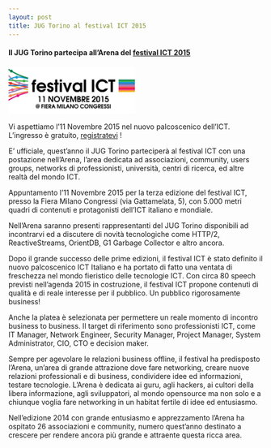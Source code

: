 ```yaml
---
layout: post
title: JUG Torino al festival ICT 2015
---
```


#### Il JUG Torino partecipa all’Arena del [festival ICT 2015](http://www.festivalict.com/)

<img src="img/festivalICT_logo2015.jpg" 
     alt="festival ICT" 
     style="border:0; width: 250px" />

Vi aspettiamo l’11 Novembre 2015 nel nuovo palcoscenico dell’ICT.
L’ingresso è gratuito, [registratevi](http://www.eventbrite.it/e/registrazione-festival-ict-2015-17275008014?aff=jugtorino) !

E’ ufficiale, quest’anno il JUG Torino parteciperà al festival ICT con una postazione nell’Arena, 
l’area dedicata ad associazioni, community, users groups, networks di professionisti, università, 
centri di ricerca, ed altre realtà del mondo ICT. 

Appuntamento l’11 Novembre 2015 per la terza edizione del festival ICT, presso la Fiera Milano Congressi 
(via Gattamelata, 5), con 5.000 metri quadri di contenuti e protagonisti dell’ICT italiano e mondiale.

Nell’Arena saranno presenti rappresentanti del JUG Torino disponibili ad incontrarvi ed a discutere
di novità tecnologiche come HTTP/2, ReactiveStreams, OrientDB, G1 Garbage Collector e altro ancora.

Dopo il grande successo delle prime edizioni, il festival ICT è stato definito il nuovo palcoscenico 
ICT Italiano e ha portato di fatto una ventata di freschezza nel mondo fieristico delle tecnologie ICT. 
Con circa 80 speech previsti nell’agenda 2015 in costruzione, il festival ICT propone contenuti di 
qualità e di reale interesse per il pubblico. Un pubblico rigorosamente business! 

Anche la platea è selezionata per permettere un reale momento di incontro business to business. 
Il target di riferimento sono professionisti ICT, come IT Manager, Network Engineer, Security Manager, 
Project Manager, System Administrator, CIO, CTO e decision maker.

Sempre per agevolare le relazioni business offline, il festival ha predisposto l’Arena, un’area di 
grande attrazione dove fare networking, creare nuove relazioni professionali e di business, condividere 
idee ed informazioni, testare tecnologie. L’Arena è dedicata ai guru, agli hackers, ai cultori della 
libera informazione, agli sviluppatori, al mondo opensource ma non solo e a chiunque voglia fare 
networking in un habitat fertile di idee ed entusiasmo. 

Nell’edizione 2014 con grande entusiasmo e apprezzamento l’Arena ha ospitato 26 associazioni e community, 
numero quest’anno destinato a crescere per rendere ancora più grande e attraente questa ricca area. 
